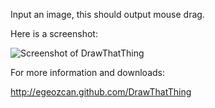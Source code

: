 Input an image, this should output mouse drag.

Here is a screenshot:

![Screenshot of DrawThatThing](http://i.imgur.com/KCvriGW.png "Screenshot")

For more information and downloads:

http://egeozcan.github.com/DrawThatThing
